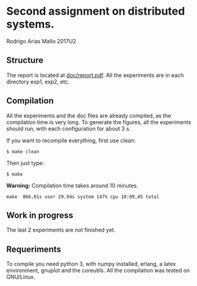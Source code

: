 # Second assignment on distributed systems.
Rodrigo Arias Mallo
2017U2

## Structure

The report is located at [doc/report.pdf](doc/report.pdf). All the experiments
are in each directory exp1, exp2, etc.

## Compilation

All the experiments and the doc files are already compiled, as the compilation
time is very long. To generate the figures, all the experiments should run, with 
each configuration for about 3 s.

If you want to recompile everything, first use clean:

	$ make clean

Then just type:

	$ make

**Warning:** Compilation time takes around 10 minutes.

	make  866,01s user 29,94s system 147% cpu 10:09,45 total

## Work in progress

The last 2 experiments are not finished yet. 

## Requeriments

To compile you need python 3, with numpy installed, erlang, a latex environment, 
gnuplot and the coreutils. All the compilation was tested on GNU/Linux.
